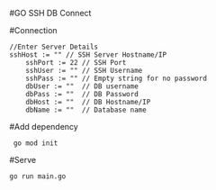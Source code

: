 #GO SSH DB Connect


#Connection
```
//Enter Server Details
sshHost := "" // SSH Server Hostname/IP
	sshPort := 22 // SSH Port
	sshUser := "" // SSH Username
	sshPass := "" // Empty string for no password
	dbUser := ""  // DB username
	dbPass := ""  // DB Password
	dbHost := ""  // DB Hostname/IP
	dbName := ""  // Database name
  ```
  
  #Add dependency
 
 ```
  go mod init 
  ```
 
 #Serve
 
 ```
 go run main.go
 ```
 
  
  
  

